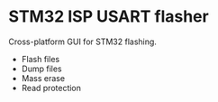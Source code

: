 STM32 ISP USART flasher
==============

Cross-platform GUI for STM32 flashing.

* Flash files
* Dump files
* Mass erase
* Read protection